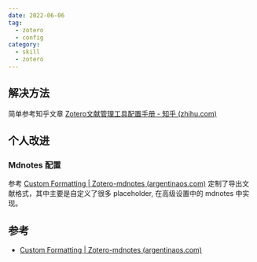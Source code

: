 ```yaml
---
date: 2022-06-06
tag:
  - zotero
  - config
category:
  - skill
  - zotero
---
```



## 解决方法

简单参考知乎文章 [Zotero文献管理工具配置手册 - 知乎 (zhihu.com)](https://zhuanlan.zhihu.com/p/371968761)

## 个人改进

### Mdnotes 配置

参考 [Custom Formatting | Zotero-mdnotes (argentinaos.com)](https://argentinaos.com/zotero-mdnotes/docs/advanced/formatting) 定制了导出文献格式，其中主要是自定义了很多 placeholder, 在高级设置中的 mdnotes 中实现。



## 参考

- [Custom Formatting | Zotero-mdnotes (argentinaos.com)](https://argentinaos.com/zotero-mdnotes/docs/advanced/formatting)
